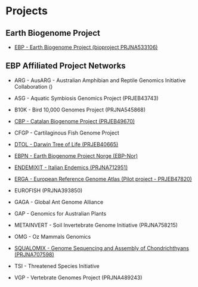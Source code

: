 # Projects


## Earth Biogenome Project

- [EBP - Earth Biogenome Project (bioproject PRJNA533106)](/projects/EBP)

## EBP Affiliated Project Networks

- ARG - AusARG - Australian Amphibian and Reptile Genomics Initiative Collaboration ()

- ASG - Aquatic Symbiosis Genomics Project (PRJEB43743)

- B10K - Bird 10,000 Genomes Project (PRJNA545868)

- [CBP - Catalan Biogenome Project (PRJEB49670)](/projects/CBP)

- CFGP - Cartilaginous Fish Genome Project

- [DTOL - Darwin Tree of Life (PRJEB40665)](/projects/DTOL)

- [EBPN - Earth Biogenome Project Norge (EBP-Nor)](/projects/EBPN)

- [ENDEMIXIT - Italian Endemics (PRJNA712951)](/projects/ENDEMIXIT)

- [ERGA - European Reference Genome Atlas (Pilot project - PRJEB47820)](/projects/ERGA)

- EUROFISH (PRJNA393850)

- GAGA - Global Ant Genome Alliance

- GAP - Genomics for Australian Plants

- METAINVERT - Soil Invertebrate Genome Initiative (PRJNA758215)

- OMG - Oz Mammals Genomics

- [SQUALOMIX - Genome Sequencing and Assembly of Chondrichthyans (PRJNA707598)](/projects/SQUALOMIX)

- TSI - Threatened Species Initiative

- VGP  - Vertebrate Genomes Project  (PRJNA489243)


